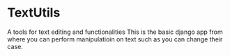 # TextUtils
A tools for text editing and functionalities
This is the basic django app from where you can perform manipulatioin on text such as you can change their case.

